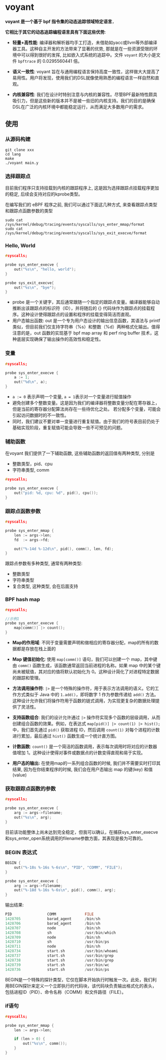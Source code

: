 # voyant

**voyant 是一个基于 bpf 指令集的动态追踪领域特定语言**，

**它相比于其它的动态追踪编程语言具有下面这些优势**:

- **轻量+高性能**: 编译器和解析器均手工打造，未借助如yacc或llvm等外部编译器工具。这种自主开发的方法带来了显著的优势, 那就是在一些资源受限的环境中可以得到很好的发挥,
比如嵌入式系统的追踪中。文件 `voyant` 的大小是文件 `bpftrace` 的 0.0295560441 倍。

- **语义一致性**: voyant 旨在与通用编程语言保持高度一致性，这样做大大提高了易用性。用户将发现，使用我们的DSL就像使用熟悉的编程语言一样自然和直观。

- **内核兼容性**: 我们在设计时特别注意与内核的兼容性。尽管BPF最新特性颇具吸引力，但是这些新的版本并不是被一些旧的内核支持。我们的目的是确保DSL在广泛的内核环境中都能稳定运行，从而满足大多数用户的需求。

## 使用

### 从源码构建

```shell
git clone xxx
cd lang
make
./voyant main.y
```

### 选择跟踪点

目前我们程序只支持挂载到内核的跟踪程序上, 这是因为选择跟踪点挂载程序更加的稳定, 后续会支持对应的kprobe类型。

在编写我们的 eBPF 程序之前, 我们可以通过下面这几种方式, 来查看跟踪点类型和跟踪点函数参数的类型


```shell
sudo cat /sys/kernel/debug/tracing/events/syscalls/sys_enter_mmap/format
sudo cat /sys/kernel/debug/tracing/events/syscalls/sys_exit_execve/format
```

### Hello, World

```c
#syscalls;

probe sys_enter_execve {
    out("%s\n", "hello, world");
}

probe sys_exit_execve{
    out("%s\n", "bye");
}
```
- probe 是一个关键字，其后通常跟随一个指定的跟踪点变量。编译器能够自动推断出该跟踪点的标识符（ID），并将随后的 {} 代码块作为跟踪点的挂载程序。这种设计使得跟踪点的设置和程序的挂载变得简洁而直观。
- 用户态输出函数: out 是一个专为用户态设计的输出信息函数，其语法与 printf 类似，但目前我们仅支持字符串（%s）和整数（%d）两种格式化输出。值得注意的是，out 函数的实现基于 bpf map array 和 perf ring buffer 技术，这种底层实现确保了输出操作的高效性和稳定性。


### 变量

```c
#syscalls;

probe sys_enter_execve {
    a := 1;
    out("%d\n", a);
}
```
- `a := 0` 表示声明一个变量, `a = 1`表示对一个变量进行赋值操作
-  避免创建多个整数变量。这是因为我们的编译器将整数变量分配在寄存器上，但是当前的寄存器分配算法尚存在一些待优化之处。
   若分配多个变量，可能会引起访问数据时的不一致性。
-  同时，我们建议不要对单一变量进行重复赋值。由于我们的符号表目前仍处于基础实现阶段，重复赋值可能会导致一些不可预见的问题。


### 辅助函数

在voyant 我们提供了一下辅助函数, 这些辅助函数的返回值有两种类型, 分别是
- 整数类型，pid、cpu
- 字符串类型, comm

```c
#syscalls;

probe sys_enter_execve {
    out("pid: %d, cpu: %d", pid(), cpu());
}
```

### 跟踪点函数参数

```c
#syscalls;

probe sys_enter_mmap {
    len := args->len;
    fd  := args->fd;

    out("%-14d %-12d\n", pid(), comm(), len, fd);
}
```

跟踪点参数有多种类型, 通常有两种类型:
- 整数类型
- 字符串类型
- 复合类型, 这种类型, 会在后面支持


### BPF hash map

```c
#syscalls;

//示例1
probe sys_enter_execve {
    map[comm()] |> count();
}
```
- **Map的作用域**: 不同于变量需要声明和做相应的寄存器分配，map的所有的数据都是存放在栈上面的

- **Map 键值初始化**: 使用 `map[comm()]` 语句，我们可以创建一个 map，其中键由 `comm()` 函数生成，该函数通常返回当前进程的名称。如果 map 中的某个键尚未被赋值，其对应的值将默认初始化为 0。这种设计简化了对进程特定数据的跟踪和管理。

- **方法调用操作符**: `|>` 是一个特殊的操作符，用于表示方法调用的语义。它的工作方式类似于 Java 中的 `1.add()`，即将数字 1 作为参数传递给 `add()` 方法。这种设计允许我们将操作符用于函数的链式调用，为实现更复杂的数据处理提供了灵活性。

- **支持函数组合**: 我们的设计允许通过 `|>` 操作符实现多个函数的层级调用，从而创建组合函数的效果。例如，在表达式 `map[pid()] |> count(1) |> hist();` 中，我们首先通过 `pid()` 获取进程 ID，然后调用 `count(1)` 对每个进程的计数进行累加，最后通过 `hist()` 函数生成一个统计直方图。

- **计数函数**: `count()` 是一个简洁的函数调用，表示每次调用时将对应的计数器值增加 1。这种设计使得对事件或数据点的计数变得直观和易于实现。

- **用户态的输出:** 在使用map的一系列组合函数的时候, 我们并不需要实时打印其结果, 因为在你结束程序的时候, 我们会在用户态输出 map 的键(key) 和值(value)

### 获取跟踪点函数的参数

```c
#syscalls;

probe sys_enter_execve {
    arg := args->filename;
    out("%s\n", arg);
}
```
目前该功能整体上尚未达到完全稳定，但我可以确认，在捕获sys_enter_execve和sys_enter_open系统调用的filename参数方面，其表现是极为可靠的。


### BEGIN 表达式

```c
BEGIN {
    out("%-18s %-16s %-6s\n", "PID", "COMM", "FILE");
}

probe sys_enter_execve {
    arg := args->filename;
    out("%-18d %-16s %-6s\n", pid(), comm(), arg);
}
```
输出结果:
```c
PID                COMM             FILE  
1428705            barad_agent      /bin/sh
1428706            barad_agent      /bin/sh
1428707            node             /bin/sh
1428708            sh               /usr/bin/which
1428709            node             /bin/sh
1428710            sh               /usr/bin/ps
1428711            node             /bin/sh
1428734            start.sh         /usr/bin/whoami
1428737            start.sh         /usr/bin/grep
1428738            start.sh         /usr/bin/grep
1428739            start.sh         /usr/bin/wc
1428736            start.sh         /usr/bin/ps
```
BEGIN是一个特殊的探针类型，它仅在脚本开始执行时触发一次。此处，我们利用BEGIN探针来定义一个立即执行的代码块，该代码块负责输出格式化的表头，包括进程ID（PID）、命令名称（COMM）和文件路径（FILE）。

### if语句

```c
#syscalls;

probe sys_enter_mmap {
    len := args->len;

    if (len > 0) {
        out("%s\n", comm());
    }
}
```